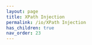 ```yaml
---
layout: page
title: XPath Injection
permalink: /io/XPath Injection
has_children: true
nav_order: 23
---
```


